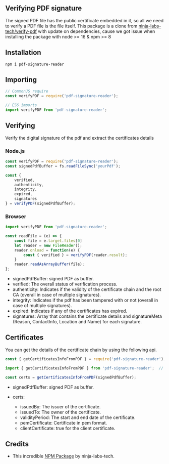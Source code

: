 ## Verifying PDF signature

The signed PDF file has the public certificate embedded in it, so all we need to verify a PDF file is the file itself. This package is a clone from [ninja-labs-tech/verify-pdf](https://github.com/ninja-labs-tech/verify-pdf) with update on dependencies, cause we got issue when installing the package with node >= 16 & npm >= 8

## Installation

```
npm i pdf-signature-reader
```

## Importing

```javascript
// CommonJS require
const verifyPDF = require('pdf-signature-reader');

// ES6 imports
import verifyPDF from 'pdf-signature-reader';
```

## Verifying

Verify the digital signature of the pdf and extract the certificates details

### Node.js

```javascript
const verifyPDF = require('pdf-signature-reader');
const signedPdfBuffer = fs.readFileSync('yourPdf');

const {
    verified,
    authenticity,
    integrity,
    expired,
    signatures
} = verifyPDF(signedPdfBuffer);
```

### Browser

```javascript
import verifyPDF from 'pdf-signature-reader';

const readFile = (e) => {
    const file = e.target.files[0]
    let reader = new FileReader();
    reader.onload = function(e) {
        const { verified } = verifyPDF(reader.result);
    }
    reader.readAsArrayBuffer(file);
};
```

* signedPdfBuffer: signed PDF as buffer.
* verified: The overall status of verification process.
* authenticity: Indicates if the validity of the certificate chain and the root CA (overall in case of multiple signatures).
* integrity: Indicates if the pdf has been tampered with or not (overall in case of multiple signatures).
* expired: Indicates if any of the certificates has expired.
* signatures: Array that contains the certificate details and signatureMeta (Reason, ContactInfo, Location and Name) for each signature.

## Certificates

You can get the details of the certificate chain by using the following api.

```javascript
const { getCertificatesInfoFromPDF } = require('pdf-signature-reader');  // require

import { getCertificatesInfoFromPDF } from 'pdf-signature-reader';  // ES6

```

```javascript
const certs = getCertificatesInfoFromPDF(signedPdfBuffer);
```
* signedPdfBuffer: signed PDF as buffer.

* certs:

    * issuedBy: The issuer of the certificate.
    * issuedTo: The owner of the certificate.
    * validityPeriod: The start and end date of the certificate.
    * pemCertificate: Certificate in pem format.
    * clientCertificate: true for the client certificate.

## Credits

* This incredible [NPM Package](https://github.com/ninja-labs-tech/verify-pdf) by ninja-labs-tech.
